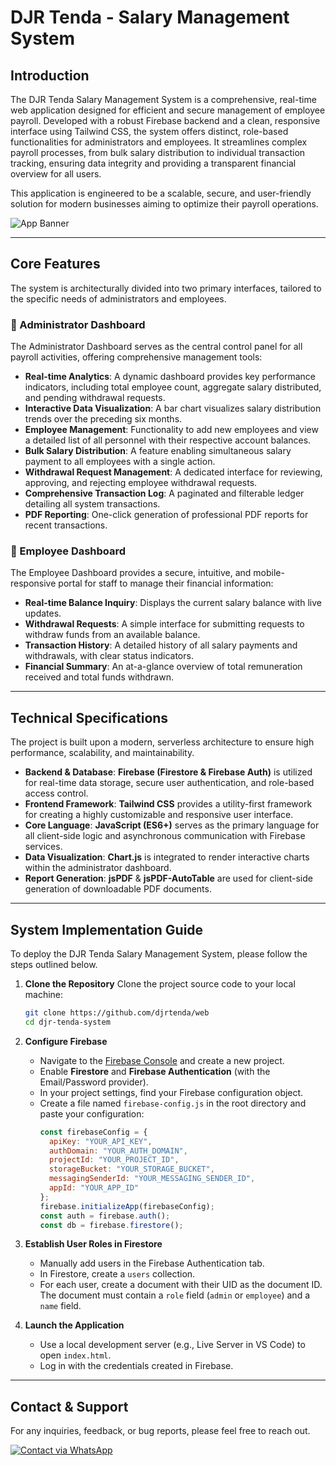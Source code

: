 # DJR Tenda - Salary Management System

## Introduction

The DJR Tenda Salary Management System is a comprehensive, real-time web application designed for efficient and secure management of employee payroll. Developed with a robust Firebase backend and a clean, responsive interface using Tailwind CSS, the system offers distinct, role-based functionalities for administrators and employees. It streamlines complex payroll processes, from bulk salary distribution to individual transaction tracking, ensuring data integrity and providing a transparent financial overview for all users.

This application is engineered to be a scalable, secure, and user-friendly solution for modern businesses aiming to optimize their payroll operations.

![App Banner](https://i.postimg.cc/gkXJg6ry/Proyek-Baru-41-65-A19-DA.png)

---

## Core Features

The system is architecturally divided into two primary interfaces, tailored to the specific needs of administrators and employees.

### 👑 Administrator Dashboard

The Administrator Dashboard serves as the central control panel for all payroll activities, offering comprehensive management tools:

* **Real-time Analytics**: A dynamic dashboard provides key performance indicators, including total employee count, aggregate salary distributed, and pending withdrawal requests.
* **Interactive Data Visualization**: A bar chart visualizes salary distribution trends over the preceding six months.
* **Employee Management**: Functionality to add new employees and view a detailed list of all personnel with their respective account balances.
* **Bulk Salary Distribution**: A feature enabling simultaneous salary payment to all employees with a single action.
* **Withdrawal Request Management**: A dedicated interface for reviewing, approving, and rejecting employee withdrawal requests.
* **Comprehensive Transaction Log**: A paginated and filterable ledger detailing all system transactions.
* **PDF Reporting**: One-click generation of professional PDF reports for recent transactions.

### 💼 Employee Dashboard

The Employee Dashboard provides a secure, intuitive, and mobile-responsive portal for staff to manage their financial information:

* **Real-time Balance Inquiry**: Displays the current salary balance with live updates.
* **Withdrawal Requests**: A simple interface for submitting requests to withdraw funds from an available balance.
* **Transaction History**: A detailed history of all salary payments and withdrawals, with clear status indicators.
* **Financial Summary**: An at-a-glance overview of total remuneration received and total funds withdrawn.

---

## Technical Specifications

The project is built upon a modern, serverless architecture to ensure high performance, scalability, and maintainability.

* **Backend & Database**: **Firebase (Firestore & Firebase Auth)** is utilized for real-time data storage, secure user authentication, and role-based access control.
* **Frontend Framework**: **Tailwind CSS** provides a utility-first framework for creating a highly customizable and responsive user interface.
* **Core Language**: **JavaScript (ES6+)** serves as the primary language for all client-side logic and asynchronous communication with Firebase services.
* **Data Visualization**: **Chart.js** is integrated to render interactive charts within the administrator dashboard.
* **Report Generation**: **jsPDF** & **jsPDF-AutoTable** are used for client-side generation of downloadable PDF documents.

---

## System Implementation Guide

To deploy the DJR Tenda Salary Management System, please follow the steps outlined below.

1.  **Clone the Repository**
    Clone the project source code to your local machine:
    ```bash
    git clone https://github.com/djrtenda/web
    cd djr-tenda-system
    ```

2.  **Configure Firebase**
    * Navigate to the [Firebase Console](https://console.firebase.google.com/) and create a new project.
    * Enable **Firestore** and **Firebase Authentication** (with the Email/Password provider).
    * In your project settings, find your Firebase configuration object.
    * Create a file named `firebase-config.js` in the root directory and paste your configuration:
        ```javascript
        const firebaseConfig = {
          apiKey: "YOUR_API_KEY",
          authDomain: "YOUR_AUTH_DOMAIN",
          projectId: "YOUR_PROJECT_ID",
          storageBucket: "YOUR_STORAGE_BUCKET",
          messagingSenderId: "YOUR_MESSAGING_SENDER_ID",
          appId: "YOUR_APP_ID"
        };
        firebase.initializeApp(firebaseConfig);
        const auth = firebase.auth();
        const db = firebase.firestore();
        ```

3.  **Establish User Roles in Firestore**
    * Manually add users in the Firebase Authentication tab.
    * In Firestore, create a `users` collection.
    * For each user, create a document with their UID as the document ID. The document must contain a `role` field (`admin` or `employee`) and a `name` field.

4.  **Launch the Application**
    * Use a local development server (e.g., Live Server in VS Code) to open `index.html`.
    * Log in with the credentials created in Firebase.

---

## Contact & Support

For any inquiries, feedback, or bug reports, please feel free to reach out.

<a href="https://wa.me/6285254597065">
  <img src="https://img.shields.io/badge/Contact-WhatsApp-green?style=for-the-badge&logo=whatsapp" alt="Contact via WhatsApp">
</a>
